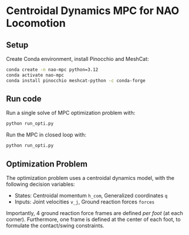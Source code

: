 # Centroidal Dynamics MPC for NAO Locomotion

## Setup

Create Conda environment, install Pinocchio and MeshCat:

```bash
conda create -n nao-mpc python=3.12
conda activate nao-mpc
conda install pinocchio meshcat-python -c conda-forge
```

## Run code

Run a single solve of MPC optimization problem with:

```bash
python run_opti.py
```

Run the MPC in closed loop with:

```bash
python run_opti.py
```


## Optimization Problem

The optimization problem uses a centroidal dynamics model, with the following decision variables:
- States: Centroidal momentum `h_com`, Generalized coordinates `q`
- Inputs: Joint velocities `v_j`, Ground reaction forces `forces`

Importantly, 4 ground reaction force frames are defined *per foot* (at each corner). Furthermore, one frame is defined at the center of each foot, to formulate the contact/swing constraints.
